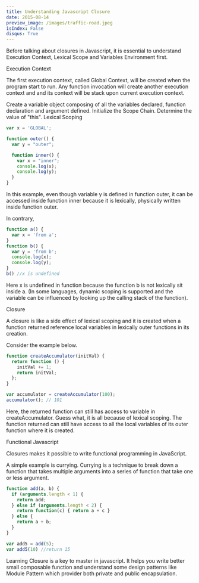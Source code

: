 ```yaml
---
title: Understanding Javascript Closure
date: 2015-08-14
preview_image: /images/traffic-road.jpeg
isIndex: False
disqus: True
---
```


Before talking about closures in Javascript, it is essential to understand Execution Context, Lexical Scope and Variables Environment first.

Execution Context

The first execution context, called Global Context, will be created when the program start to run. Any function invocation will create another execution context and and its context will be stack upon current execution context.

Create a variable object composing of all the variables declared, function declaration and argument defined.
Initialize the Scope Chain.
Determine the value of "this".
Lexical Scoping

```js
var x = 'GLOBAL';

function outer() {
  var y = "outer";    

  function inner() {
    var x = "inner";
    console.log(x);
    console.log(y);
  }
}
```
In this example, even though variable y is defined in function outer, it can be accessed inside function inner because it is lexically, physically written inside function outer.

In contrary,
```js
function a() {
  var x = 'from a';
}
function b() {
  var y = 'from b';
  console.log(x);
  console.log(y);
}
b() //x is undefined
```
Here x is undefined in function because the function b is not lexically sit inside a. (In some languages, dynamic scoping is supported and the variable can be influenced by looking up the calling stack of the function).

Closure

A closure is like a side effect of lexical scoping and it is created when a function returned reference local variables in lexically outer functions in its creation.

Consider the example below.

```js
function createAccumulator(initVal) {
  return function () {
    initVal += 1;
    return initVal;
  };
}

var accumulator = createAccumulator(100);
accumulator(); // 101
```
Here, the returned function can still has access to variable in createAccumulator. Guess what, it is all because of lexical scoping. The function returned can still have access to all the local variables of its outer function where it is created.

Functional Javascript

Closures makes it possible to write functional programming in JavaScript.

A simple example is currying. Currying is a technique to break down a function that takes multiple arguments into a series of function that take one or less argument.

```js
function add(a, b) {
  if (arguments.length < 1) {
    return add;
  } else if (arguments.length < 2) {
    return function(c) { return a + c }
  } else {
    return a + b;
  }
}

var add5 = add(5);
var add5(10) //return 15
```
Learning Closure is a key to master in javascript. It helps you write better small composable function and understand some design patterns like Module Pattern which provider both private and public encapsulation.

